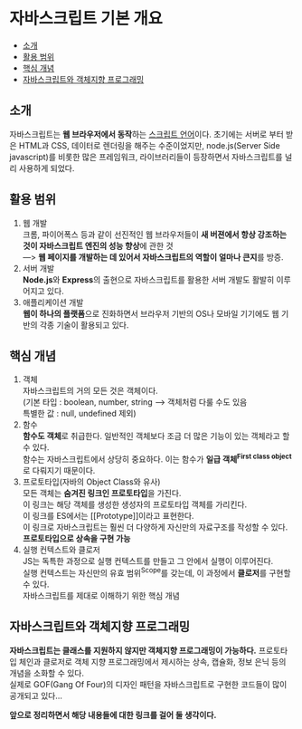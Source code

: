 # 자바스크립트 기본 개요


* [소개](##소개)
* [활용 범위](##활용-범위)
* [핵심 개념](##핵심-개념)
* [자바스크립트와 객체지향  프로그래밍](##자바스크립트와-객체지향-프로그래밍)


## 소개

자바스크립트는 **웹 브라우저에서 동작**하는 [스크립트 언어](https://ko.wikipedia.org/wiki/%EC%8A%A4%ED%81%AC%EB%A6%BD%ED%8A%B8_%EC%96%B8%EC%96%B4)이다. 초기에는 서버로 부터 받은 HTML과 CSS, 데이터로 렌더링을 해주는 수준이었지만, node.js(Server Side javascript)를 비롯한 많은 프레임워크, 라이브러리들이 등장하면서 자바스크립트를 널리 사용하게 되었다.

## 활용 범위

1. 웹 개발  
   크롬, 파이어폭스 등과 같이 선진적인 웹 브라우저들이 **새 버젼에서 항상 강조하는 것이 자바스크립트 엔진의 성능 향상**에 관한 것  
   —> **웹 페이지를 개발하는 데 있어서 자바스크립트의 역할이 얼마나 큰지**를 방증.  
2. 서버 개발  
   **Node.js**와 **Express**의 출현으로 자바스크립트를 활용한 서버 개발도 활발히 이루어지고 있다.  
3. 애플리케이션 개발  
   **웹이 하나의 플랫폼**으로 진화하면서 브라우저 기반의 OS나 모바일 기기에도 웹 기반의 각종 기술이 활용되고 있다.  

## 핵심 개념

1. 객체  
   자바스크립트의 거의 모든 것은 객체이다.  
   (기본 타입 : boolean, number, string —> 객체처럼 다룰 수도 있음  
   특별한 값 : null, undefined 제외)  
2. 함수  
   **함수도 객체**로 취급한다. 일반적인 객체보다 조금 더 많은 기능이 있는 객체라고 할 수 있다.  
   함수는 자바스크립트에서 상당히 중요하다. 이는 함수가 **일급 객체<sup>First class object</sup>** 로 다뤄지기 때문이다.  
3. 프로토타입(자바의 Object Class와 유사)  
   모든 객체는 **숨겨진 링크인 프로토타입**을 가진다.  
   이 링크는 해당 객체를 생성한 생성자의 프로토타입 객체를 가리킨다.   
   이 링크를 ES에서는 [[Prototype]]이라고 표현한다.  
   이 링크로 자바스크립트는 훨씬 더 다양하게 자신만의 자료구조를 작성할 수 있다.  
   **프로토타입으로 상속을 구현 가능**  
4. 실행 컨텍스트와 클로저  
   JS는 독특한 과정으로 실행 컨텍스트를 만들고 그 안에서 실행이 이루어진다.  
   실행 컨텍스트는 자신만의 유효 범위<sup>Scope</sup>를 갖는데, 이 과정에서 **클로저**를 구현할 수 있다.  
   자바스크립트를 제대로 이해하기 위한 핵심 개념  

## 자바스크립트와 객체지향 프로그래밍

**자바스크립트는 클래스를 지원하지 않지만 객체지향 프로그래밍이 가능하다.** 프로토타입 체인과 클로저로 객체 지향 프로그래밍에서 제시하는 상속, 캡슐화, 정보 은닉 등의 개념을 소화할 수 있다.  
실제로 GOF(Gang Of Four)의 디자인 패턴을 자바스크립트로 구현한 코드들이 많이 공개되고 있다…  









**앞으로 정리하면서 해당 내용들에 대한 링크를 걸어 둘 생각이다.**

